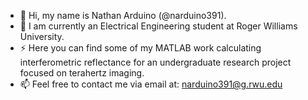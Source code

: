 - 👋 Hi, my name is Nathan Arduino (@narduino391).
- 🌱 I am currently an Electrical Engineering student at Roger Williams University.
- ⚡ Here you can find some of my MATLAB work calculating interferometric reflectance for an undergraduate research project focused on terahertz imaging.
- 📫 Feel free to contact me via email at: narduino391@g.rwu.edu
